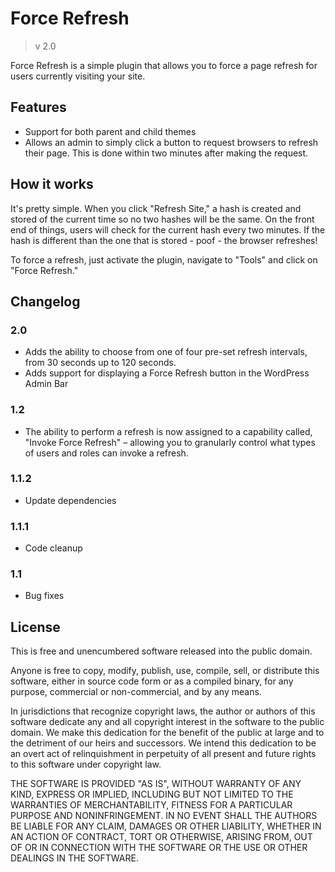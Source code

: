 # Force Refresh
>v 2.0

Force Refresh is a simple plugin that allows you to force a page refresh for users currently visiting your site.

## Features
* Support for both parent and child themes
* Allows an admin to simply click a button to request browsers to refresh their page. This is done within two minutes after making the request.

## How it works
It's pretty simple. When you click "Refresh Site," a hash is created and stored of the current time so no two hashes will be the same. On the front end of things, users will check for the current hash every two minutes. If the hash is different than the one that is stored - poof - the browser refreshes!

To force a refresh, just activate the plugin, navigate to "Tools" and click on "Force Refresh."

## Changelog ##

### 2.0 ###
* Adds the ability to choose from one of four pre-set refresh intervals, from 30 seconds up to 120 seconds.
* Adds support for displaying a Force Refresh button in the WordPress Admin Bar

### 1.2 ###
* The ability to perform a refresh is now assigned to a capability called, "Invoke Force Refresh" – allowing you to granularly control what types of users and roles can invoke a refresh.

### 1.1.2 ###
* Update dependencies

### 1.1.1 ###
* Code cleanup

### 1.1 ###
* Bug fixes

## License
This is free and unencumbered software released into the public domain.

Anyone is free to copy, modify, publish, use, compile, sell, or distribute this software, either in source code form or as a compiled binary, for any purpose, commercial or non-commercial, and by any means.

In jurisdictions that recognize copyright laws, the author or authors of this software dedicate any and all copyright interest in the software to the public domain. We make this dedication for the benefit of the public at large and to the detriment of our heirs and successors. We intend this dedication to be an overt act of relinquishment in perpetuity of all present and future rights to this software under copyright law.

THE SOFTWARE IS PROVIDED "AS IS", WITHOUT WARRANTY OF ANY KIND, EXPRESS OR IMPLIED, INCLUDING BUT NOT LIMITED TO THE WARRANTIES OF MERCHANTABILITY, FITNESS FOR A PARTICULAR PURPOSE AND NONINFRINGEMENT. IN NO EVENT SHALL THE AUTHORS BE LIABLE FOR ANY CLAIM, DAMAGES OR OTHER LIABILITY, WHETHER IN AN ACTION OF CONTRACT, TORT OR OTHERWISE, ARISING FROM, OUT OF OR IN CONNECTION WITH THE SOFTWARE OR THE USE OR OTHER DEALINGS IN THE SOFTWARE.